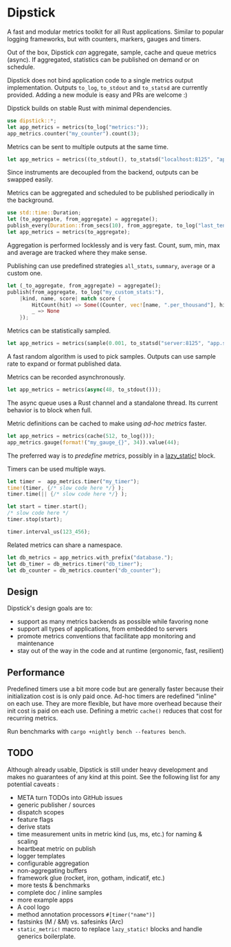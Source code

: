 # Dipstick

A fast and modular metrics toolkit for all Rust applications. 
Similar to popular logging frameworks, but with counters, markers, gauges and timers.

Out of the box, Dipstick _can_ aggregate, sample, cache and queue metrics (async).
If aggregated, statistics can be published on demand or on schedule.
  
Dipstick does not bind application code to a single metrics output implementation. 
Outputs `to_log`, `to_stdout` and `to_statsd` are currently provided. 
Adding a new module is easy and PRs are welcome :)
 
Dipstick builds on stable Rust with minimal dependencies.

```rust
use dipstick::*;
let app_metrics = metrics(to_log("metrics:"));
app_metrics.counter("my_counter").count(3);
```

Metrics can be sent to multiple outputs at the same time.
```rust
let app_metrics = metrics((to_stdout(), to_statsd("localhost:8125", "app1.host.")));
```
Since instruments are decoupled from the backend, outputs can be swapped easily.     
 
Metrics can be aggregated and scheduled to be published periodically in the background.
```rust
use std::time::Duration;
let (to_aggregate, from_aggregate) = aggregate();
publish_every(Duration::from_secs(10), from_aggregate, to_log("last_ten_secs:"), all_stats);
let app_metrics = metrics(to_aggregate);
```
Aggregation is performed locklessly and is very fast. 
Count, sum, min, max and average are tracked where they make sense.

Publishing can use predefined strategies `all_stats`, `summary`, `average` or a custom one. 
```rust
let (_to_aggregate, from_aggregate) = aggregate();
publish(from_aggregate, to_log("my_custom_stats:"), 
    |kind, name, score| match score {
        HitCount(hit) => Some((Counter, vec![name, ".per_thousand"], hit / 1000)),
        _ => None
    });
```     

Metrics can be statistically sampled.
```rust
let app_metrics = metrics(sample(0.001, to_statsd("server:8125", "app.sampled.")));
```
A fast random algorithm is used to pick samples. 
Outputs can use sample rate to expand or format published data. 

Metrics can be recorded asynchronously.
```rust
let app_metrics = metrics(async(48, to_stdout()));
```
The async queue uses a Rust channel and a standalone thread. Its current behavior is to block when full. 

Metric definitions can be cached to make using _ad-hoc metrics_ faster.
```rust
let app_metrics = metrics(cache(512, to_log()));
app_metrics.gauge(format!("my_gauge_{}", 34)).value(44);
```
The preferred way is to _predefine metrics_, possibly in a [lazy_static!](https://crates.io/crates/lazy_static) block.  

Timers can be used multiple ways.
```rust
let timer =  app_metrics.timer("my_timer");
time!(timer, {/* slow code here */} );
timer.time(|| {/* slow code here */} );

let start = timer.start();
/* slow code here */
timer.stop(start);

timer.interval_us(123_456);
```

Related metrics can share a namespace.
```rust
let db_metrics = app_metrics.with_prefix("database.");
let db_timer = db_metrics.timer("db_timer");
let db_counter = db_metrics.counter("db_counter"); 
```

## Design
Dipstick's design goals are to:
- support as many metrics backends as possible while favoring none
- support all types of applications, from embedded to servers
- promote metrics conventions that facilitate app monitoring and maintenance
- stay out of the way in the code and at runtime (ergonomic, fast, resilient)

## Performance
Predefined timers use a bit more code but are generally faster because their initialization cost is is only paid once.
Ad-hoc timers are redefined "inline" on each use. They are more flexible, but have more overhead because their init cost is paid on each use. 
Defining a metric `cache()` reduces that cost for recurring metrics.    

Run benchmarks with `cargo +nightly bench --features bench`.

## TODO 
Although already usable, Dipstick is still under heavy development and makes no guarantees 
of any kind at this point. See the following list for any potential caveats :
- META turn TODOs into GitHub issues
- generic publisher / sources
- dispatch scopes
- feature flags
- derive stats
- time measurement units in metric kind (us, ms, etc.) for naming & scaling
- heartbeat metric on publish
- logger templates
- configurable aggregation
- non-aggregating buffers
- framework glue (rocket, iron, gotham, indicatif, etc.)
- more tests & benchmarks
- complete doc / inline samples
- more example apps
- A cool logo 
- method annotation processors `#[timer("name")]`
- fastsinks (M / &M) vs. safesinks (Arc<M>) 
- `static_metric!` macro to replace `lazy_static!` blocks and handle generics boilerplate. 